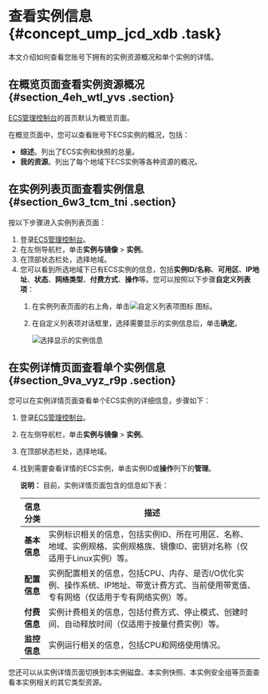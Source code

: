 # 查看实例信息 {#concept_ump_jcd_xdb .task}

本文介绍如何查看您账号下拥有的实例资源概况和单个实例的详情。

## 在概览页面查看实例资源概况 {#section_4eh_wtl_yvs .section}

[ECS管理控制台](https://ecs.console.aliyun.com/#/home)的首页默认为概览页面。

在概览页面中，您可以查看账号下ECS实例的概况，包括：

-   **综述**。列出了ECS实例和快照的总量。
-   **我的资源**。列出了每个地域下ECS实例等各种资源的概况。

## 在实例列表页面查看实例信息 {#section_6w3_tcm_tni .section}

按以下步骤进入实例列表页面：

1.  登录[ECS管理控制台](https://ecs.console.aliyun.com)。
2.  在左侧导航栏，单击**实例与镜像** \> **实例**。
3.  在顶部状态栏处，选择地域。
4.  您可以看到所选地域下已有ECS实例的信息，包括**实例ID/名称**、**可用区**、**IP地址**、**状态**、**网络类型**、**付费方式**、**操作**等。您可以按照以下步骤**自定义列表项**： 
    1.  在实例列表页面的右上角，单击![自定义列表项图标](http://docs-aliyun.cn-hangzhou.oss.aliyun-inc.com/assets/pic/25441/cn_zh/1514174627852/icon_CustomizeItem.png) 图标。
    2.  在自定义列表项对话框里，选择需要显示的实例信息后，单击**确定**。 

        ![选择显示的实例信息](http://static-aliyun-doc.oss-cn-hangzhou.aliyuncs.com/assets/img/9639/15665629725368_zh-CN.png)


## 在实例详情页面查看单个实例信息 {#section_9va_vyz_r9p .section}

您可以在实例详情页面查看单个ECS实例的详细信息，步骤如下：

1.  登录[ECS管理控制台](https://ecs.console.aliyun.com)。
2.  在左侧导航栏，单击**实例与镜像** \> **实例**。
3.  在顶部状态栏处，选择地域。
4.  找到需要查看详情的ECS实例，单击实例ID或**操作**列下的**管理**。 

    **说明：** 目前，实例详情页面包含的信息如下表：

    |信息分类|描述|
    |----|--|
    |**基本信息**|实例标识相关的信息，包括实例ID、所在可用区、名称、地域、实例规格、实例规格族、镜像ID、密钥对名称（仅适用于Linux实例）等。|
    |**配置信息**|实例配置相关的信息，包括CPU、内存、是否I/O优化实例、操作系统、IP地址、带宽计费方式、当前使用带宽值、专有网络（仅适用于专有网络实例）等。|
    |**付费信息**|实例计费相关的信息，包括付费方式、停止模式、创建时间、自动释放时间（仅适用于按量付费实例）等。|
    |**监控信息**|实例运行相关的信息，包括CPU和网络使用情况。|


您还可以从实例详情页面切换到本实例磁盘、本实例快照、本实例安全组等页面查看本实例相关的其它类型资源。

